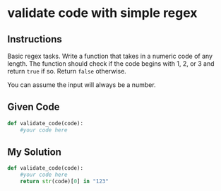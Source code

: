 # validate code with simple regex

## Instructions

Basic regex tasks. Write a function that takes in a numeric code of any length. The function should check if the code begins with 1, 2, or 3 and return `true` if so. Return `false` otherwise.

You can assume the input will always be a number.

## Given Code
```python
def validate_code(code):
    #your code here
```

## My Solution
```python
def validate_code(code):
    #your code here
    return str(code)[0] in "123"

```
